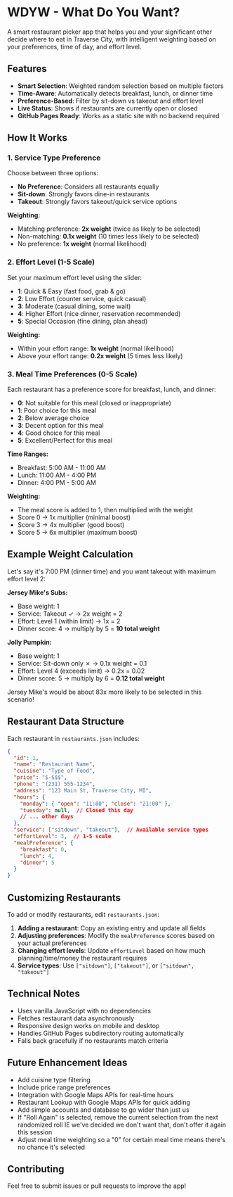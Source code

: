 # WDYW - What Do You Want?

A smart restaurant picker app that helps you and your significant other decide where to eat in Traverse City, with intelligent weighting based on your preferences, time of day, and effort level.

## Features

- **Smart Selection**: Weighted random selection based on multiple factors
- **Time-Aware**: Automatically detects breakfast, lunch, or dinner time
- **Preference-Based**: Filter by sit-down vs takeout and effort level
- **Live Status**: Shows if restaurants are currently open or closed
- **GitHub Pages Ready**: Works as a static site with no backend required

## How It Works

### 1. Service Type Preference

Choose between three options:
- **No Preference**: Considers all restaurants equally
- **Sit-down**: Strongly favors dine-in restaurants
- **Takeout**: Strongly favors takeout/quick service options

**Weighting:**
- Matching preference: **2x weight** (twice as likely to be selected)
- Non-matching: **0.1x weight** (10 times less likely to be selected)
- No preference: **1x weight** (normal likelihood)

### 2. Effort Level (1-5 Scale)

Set your maximum effort level using the slider:
- **1**: Quick & Easy (fast food, grab & go)
- **2**: Low Effort (counter service, quick casual)
- **3**: Moderate (casual dining, some wait)
- **4**: Higher Effort (nice dinner, reservation recommended)
- **5**: Special Occasion (fine dining, plan ahead)

**Weighting:**
- Within your effort range: **1x weight** (normal likelihood)
- Above your effort range: **0.2x weight** (5 times less likely)

### 3. Meal Time Preferences (0-5 Scale)

Each restaurant has a preference score for breakfast, lunch, and dinner:
- **0**: Not suitable for this meal (closed or inappropriate)
- **1**: Poor choice for this meal
- **2**: Below average choice
- **3**: Decent option for this meal
- **4**: Good choice for this meal
- **5**: Excellent/Perfect for this meal

**Time Ranges:**
- Breakfast: 5:00 AM - 11:00 AM
- Lunch: 11:00 AM - 4:00 PM
- Dinner: 4:00 PM - 5:00 AM

**Weighting:**
- The meal score is added to 1, then multiplied with the weight
- Score 0 → 1x multiplier (minimal boost)
- Score 3 → 4x multiplier (good boost)
- Score 5 → 6x multiplier (maximum boost)

## Example Weight Calculation

Let's say it's 7:00 PM (dinner time) and you want takeout with maximum effort level 2:

**Jersey Mike's Subs:**
- Base weight: 1
- Service: Takeout ✓ → 2x weight = 2
- Effort: Level 1 (within limit) → 1x = 2
- Dinner score: 4 → multiply by 5 = **10 total weight**

**Jolly Pumpkin:**
- Base weight: 1
- Service: Sit-down only ✗ → 0.1x weight = 0.1
- Effort: Level 4 (exceeds limit) → 0.2x = 0.02
- Dinner score: 5 → multiply by 6 = **0.12 total weight**

Jersey Mike's would be about 83x more likely to be selected in this scenario!

## Restaurant Data Structure

Each restaurant in `restaurants.json` includes:

```json
{
  "id": 1,
  "name": "Restaurant Name",
  "cuisine": "Type of Food",
  "price": "$-$$$",
  "phone": "(231) 555-1234",
  "address": "123 Main St, Traverse City, MI",
  "hours": {
    "monday": { "open": "11:00", "close": "21:00" },
    "tuesday": null,  // Closed this day
    // ... other days
  },
  "service": ["sitdown", "takeout"],  // Available service types
  "effortLevel": 3,  // 1-5 scale
  "mealPreference": {
    "breakfast": 0,
    "lunch": 4,
    "dinner": 5
  }
}
```

## Customizing Restaurants

To add or modify restaurants, edit `restaurants.json`:

1. **Adding a restaurant**: Copy an existing entry and update all fields
2. **Adjusting preferences**: Modify the `mealPreference` scores based on your actual preferences
3. **Changing effort levels**: Update `effortLevel` based on how much planning/time/money the restaurant requires
4. **Service types**: Use `["sitdown"]`, `["takeout"]`, or `["sitdown", "takeout"]`

## Technical Notes

- Uses vanilla JavaScript with no dependencies
- Fetches restaurant data asynchronously
- Responsive design works on mobile and desktop
- Handles GitHub Pages subdirectory routing automatically
- Falls back gracefully if no restaurants match criteria

## Future Enhancement Ideas

- Add cuisine type filtering
- Include price range preferences
- Integration with Google Maps APIs for real-time hours
- Restaurant Lookup with Google Maps APIs for quick adding
- Add simple accounts and database to go wider than just us
- If "Roll Again" is selected, remove the current selection from the next randomized roll IE we've decided we don't want that, don't offer it again this session
- Adjust meal time weighting so a "0" for certain meal time means there's no chance it's selected

## Contributing

Feel free to submit issues or pull requests to improve the app!
